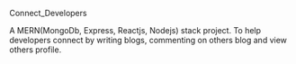 Connect_Developers

A MERN(MongoDb, Express, Reactjs, Nodejs) stack project. To help developers connect by writing blogs, commenting on others blog and view others profile.

